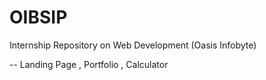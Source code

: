 # OIBSIP
Internship Repository on Web Development
(Oasis Infobyte)

-- Landing Page , Portfolio , Calculator
